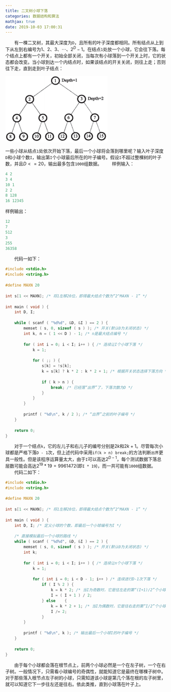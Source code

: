 ```yaml
---
title: 二叉树小球下落
categories: 数据结构和算法
mathjax: true
date: 2019-10-03 17:00:31
---
```

&emsp;&emsp;有一棵二叉树，其最大深度为`D`，且所有的叶子深度都相同。所有结点从上到下从左到右编号为$1、2、3、\cdots、2^D-1$。在结点`1`处放一个小球，它会往下落。每个结点上都有一个开关，初始全部关闭，当每次有小球落到一个开关上时，它的状态都会改变。当小球到达一个内结点时，如果该结点的开关关闭，则往上走；否则往下走，直到走到叶子结点：<!--more-->

<img src="./二叉树小球下落/1.png">

一些小球从结点`1`处依次开始下落，最后一个小球将会落到哪里呢？输入叶子深度`D`和小球个数`I`，输出第`I`个小球最后所在的叶子编号。假设`I`不超过整棵树的叶子数，并且$D <= 20$，输出最多包含`1000`组数据。
&emsp;&emsp;样例输入：

``` cpp
4 2
3 4
10 1
2 2
8 128
16 12345
```

样例输出：

``` cpp
12
7
512
3
255
36358
```

&emsp;&emsp;代码一如下：

``` cpp
#include <stdio.h>
#include <string.h>

#define MAXN 20

int s[1 << MAXN]; /* 将1左移20位，即得最大结点个数为“2^MAXN - 1” */

int main ( void ) {
    int D, I;

    while ( scanf ( "%d%d", &D, &I ) == 2 ) {
        memset ( s, 0, sizeof ( s ) ); /* 开关(默认0为关闭状态) */
        int k, n = ( 1 << D ) - 1; /* n是最大结点编号 */

        for ( int i = 0; i < I; i++ ) { /* 连续让I个小球下落 */
            k = 1;

            for ( ;; ) {
                s[k] = !s[k];
                k = s[k] ? k * 2 : k * 2 + 1; /* 根据开关状态选择下落方向 */

                if ( k > n ) {
                    break; /* 已经落“出界”了，下落次数为D */
                }
            }
        }

        printf ( "%d\n", k / 2 ); /* “出界”之前的叶子编号 */
    }

    return 0;
}
```

&emsp;&emsp;对于一个结点`k`，它的左儿子和右儿子的编号分别是$2k$和$2k + 1$。尽管每次小球都是严格下落`D - 1`次，但上述代码中采用`if(k > n) break;`的方法判断`出界`更具一般性。但是该程序运算量太大，由于`I`可以高达$2^{D-1}$，每个测试数据下落总层数可能会高达$2^{19} \ast 19 = 9961472$(即`I * 19`)，而一共可能有`1000`组数据。
&emsp;&emsp;代码二如下：

``` cpp
#include <stdio.h>
#include <string.h>

#define MAXN 20

int s[1 << MAXN]; /* 将1左移20位，即得最大结点个数为“2^MAXN - 1” */

int main ( void ) {
    int D, I; /* 定义小球的个数，即最后一个小球编号为I */

    /* 直接模拟最后一个小球的路线 */
    while ( scanf ( "%d%d", &D, &I ) == 2 ) {
        memset ( s, 0, sizeof ( s ) ); /* 开关(默认0为关闭状态) */
        int k;

        for ( int i = 0; i < I; i++ ) { /* 连续让n个小球下落 */
            k = 1;

            for ( int i = 0; i < D - 1; i++ ) /* 连续进行D-1次下落 */
                if ( I % 2 ) {
                    k = k * 2; /* 当I为奇数时，它是往左走的第“(I+1)/2”个小球 */
                    I = ( I + 1 ) / 2;
                } else    {
                    k = k * 2 + 1; /* 当I为偶数时，它是往右走的第“I/2”个小球 */
                    I /= 2;
                }
        }

        printf ( "%d\n", k ); /* 输出最后一个小球I的叶子编号 */
    }

    return 0;
}
```

&emsp;&emsp;由于每个小球都会落在根节点上，前两个小球必然是一个在左子树，一个在右子树。一般情况下，只需看小球编号的奇偶性，就能知道它是最终在哪棵子树中。对于那些落入根节点左子树的小球，只需知道该小球是第几个落在根的左子树里，就可以知道它下一步往左还是往右。依此类推，直到小球落在叶子上。